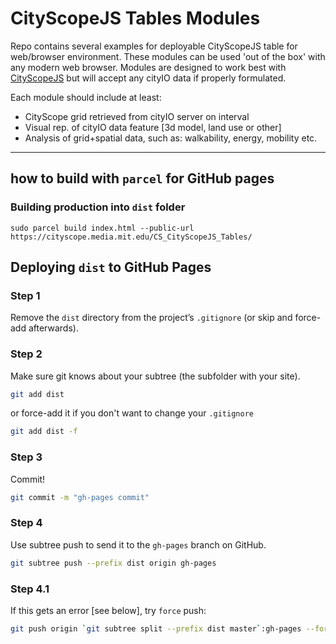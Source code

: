 # CityScopeJS Tables Modules

Repo contains several examples for deployable CityScopeJS table for web/browser environment. These modules can be used 'out of the box' with any modern web browser. Modules are designed to work best with [CityScopeJS](https://github.com/CityScope/CS_cityscopeJS) but will accept any cityIO data if properly formulated.

Each module should include at least:

- CityScope grid retrieved from cityIO server on interval
- Visual rep. of cityIO data feature [3d model, land use or other]
- Analysis of grid+spatial data, such as: walkability, energy, mobility etc.

---

## how to build with `parcel` for GitHub pages

### Building production into `dist` folder

`sudo parcel build index.html --public-url https://cityscope.media.mit.edu/CS_CityScopeJS_Tables/`

## Deploying `dist` to GitHub Pages

### Step 1

Remove the `dist` directory from the project’s `.gitignore` (or skip and force-add afterwards).

### Step 2

Make sure git knows about your subtree (the subfolder with your site).

```sh
git add dist
```

or force-add it if you don't want to change your `.gitignore`

```sh
git add dist -f
```

### Step 3

Commit!

```sh
git commit -m "gh-pages commit"
```

### Step 4

Use subtree push to send it to the `gh-pages` branch on GitHub.

```sh
git subtree push --prefix dist origin gh-pages
```

### Step 4.1

If this gets an error [see below], try `force` push:

```sh
git push origin `git subtree split --prefix dist master`:gh-pages --force
```
